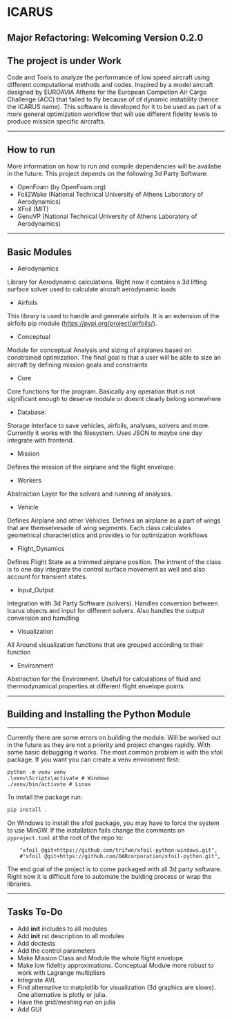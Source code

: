 # ICARUS

Major Refactoring: Welcoming Version 0.2.0
---

## The project is under Work

Code and Tools to analyze the performance of low speed aircraft using different computational methods and codes. Inspired by a model aircraft designed by EUROAVIA Athens for the European Competion Air Cargo Challenge (ACC) that failed to fly because of of dynamic instability (hence the ICARUS name). This software is developed for it to be used as part of a more general optimization workflow that will use different fidelity levels to produce mission specific aircrafts.

---

## How to run

More information on how to run and compile dependencies will be availabe in the future. This project depends on the following 3d Party Software:

- OpenFoam (by OpenFoam.org)
- Foil2Wake (National Technical University of Athens Laboratory of Aerodynamics)
- XFoil (MIT)
- GenuVP (National Technical University of Athens Laboratory of Aerodynamics)

---

## Basic Modules

- Aerodynamics

Library for Aerodynamic calculations. Right now it contains a 3d lifting surface solver used to calculate aircraft aerodynamic loads

- Airfoils

This library is used to handle and generate airfoils. It is an extension of the airfoils pip module (https://pypi.org/project/airfoils/).

- Conceptual

Module for conceptual Analysis and sizing of airplanes based on constrained optimization. The final goal is that a user will be able to size an aircraft by defining mission goals and constraints

- Core

Core functions for the program. Basically any operation that is not significant enough to deserve module or doesnt clearly belong somewhere

- Database:

Storage Interface to save vehicles, airfoils, analyses, solvers and more. Currently it works with the filesystem. Uses JSON to maybe one day integrate with frontend.

- Mission

Defines the mission of the airplane and the flight envelope.

- Workers

Abstraction Layer for the solvers and running of analyses.

- Vehicle

Defines Airplane and other Vehicles. Defines an airplane as a part of wings that are themselvesade of wing segments. Each class calculates geometrical characteristics and provides io for optimization workflows

- Flight_Dynamics

Defines Flight State as a trimmed airplane position. The intnent of the class is to one day integrate the control surface movement as well and also account for transient states.

- Input_Output

Integration with 3d Party Software (solvers). Handles conversion between Icarus objects and input for different solvers. Also handles the output conversion and hamdling

- Visualization

All Around visualization functions that are grouped according to their function

- Environment

Abstraction for the Environment. Usefull for calculations of fluid and thermodynamical properties at different flight envelope points

---

## Building and Installing the Python Module
-----------------------------------------
Currently there are some errors on building the module. Will be worked out in the future as they are not a priority and project changes rapidly. With some basic debugging it works. The most common problem is with the xfoil package.
If you want you can create a venv enviroment first:
```
python -m venv venv
.\venv\Scripts\activate # Windows
./venv/bin/activate # Linux
```

To install the package run:
```bash
pip install .
```

On Windows to install the xfoil package, you may have to force the system to use MinGW.
If the installation fails change the comments on  `pyproject.toml` at the root of the repo to:

```
    "xfoil @git+https://github.com/trifwn/xfoil-python-windows.git",
    #"xfoil @git+https://github.com/DARcorporation/xfoil-python.git",
```

The end goal of the project is to come packaged with all 3d party software. Right now it is difficult fore to automate the bulding process or wrap the libraries.

---

## Tasks To-Do

- Add __init__ includes to all modules
- Add __init__ rst description to all modules
- Add doctests
- Add the control parameters
- Make Mission Class and Module the whole flight envelope
- Make low fidelity approximations. Conceptual Module more robust to work with Lagrange multipliers
- Integrate AVL
- Find alternative to matplotlib for visualization (3d graphics are slows). One alternative is plotly or julia.
- Have the grid/meshing run on julia
- Add GUI
